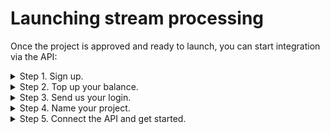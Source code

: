 # Launching stream processing

Once the project is approved and ready to launch, you can start integration via the API:

<details><summary>Step 1. Sign up.</summary>


1. Go to the [sign-up page](https://passport.toloka.ai/auth/list?origin=toloka_requesters&retpath=https%3A%2F%2Fplatform.toloka.ai%2Fsignup%2Frequester%3FauthRole%3Drequester) and create an account:

<details><summary>Using your Google account</summary>


1. In the registration window, click **Google**.

  <img src={require('./assets/login_google1.png').default} alt="Select Google" width="127"/>

2. Select a username and confirm account creation.

  <img src={require('./assets/login_google2.png').default} alt="Confirm account creation in Toloka" width="126"/>

</details>

<details><summary>Using your email</summary>

1. In the registration window, enter your email and click **Log in**.

  <img src={require('./assets/login_email1.png').default} alt="Enter email address" width="124"/>

2. You'll receive a confirmation code in your email. Enter it in the window that opens.

  <img src={require('./assets/login_email2.png').default} alt="Enter confirmation code" width="126"/>

</details>

3. Complete registration by filling out your personal information.

  <img src={require('./assets/info-about-yourself.png').default} alt="Fill out personal information" width="417"/>

</details>

<details><summary>Step 2. Top up your balance.</summary>

1. Top up your balance.

   1. Go to the **Profile** tab.

      <img src={require('./assets/profile.png').default} alt="Go to your profile" width="630"/>

   2. If you have a promo code:

	   1. Click **Enter promo code**.

         <img src={require('./assets/enter-promo-code.png').default} alt="Click to enter promo code" width="307"/>

	   1. In the window that opens, enter the promo code and click **Activate**. Once it's activated, your balance will be topped up.

:::info

To continue using the service, you'll need to link your account to a billing system. To learn more about linking your account, check this [page](https://toloka.ai/ru/docs/guide/concepts/budget.html).

:::

</details>

<details><summary>Step 3. Send us your login.</summary>

   Send your consultant the login that you registered with, and we'll link your ready-to-go solution to it. You can find your login in your [profile](https://platform.toloka.ai/requester/profile).

</details>

<details><summary>Step 4. Name your project.</summary>

  1. We'll send you a link in response to your login information – follow it.

  2. Create a project:

      1. In the **Project setup** section, enter the name of your app and click **Go to instructions setup**.

         <img src={require('./assets/project-name.png').default} alt="Enter name" width="631"/>

      2. You don't need to enter anything in the **Instructions setup** section. Go straight to the next section by clicking **Go to Final check**.

            <img src={require('./assets/go-final-check.png').default} alt="Go to final check" width="630"/>

      3. In the **Final check** section, click **Create project**.

         <img src={require('./assets/final-check.png').default} alt="Create a project" width="633"/>

  3. You'll see your project data appear on the screen. Copy the project ID and send it to your consultant.

        <img src={require('./assets/project-id.png').default} alt="Copy project ID" width="629"/>

  4. Wait for the project to activate. You can see the status info on the page you copied the ID from.

     <img src={require('./assets/project-activated.png').default} alt="Project activated" width="634"/>

</details>

<details><summary>Step 5. Connect the API and get started.</summary>

   1. Get an authorization token: on the **Integrations** tab in your [profile](https://platform.toloka.ai/requester/profile), click **Get OAuth token**.

      <img src={require('./assets/get-oauth-token.png').default} alt="Get a token" width="626"/>

   2. You are now ready to exchange data via the API — send your project data and receive moderation results:

      - Use stream data processing (not batch processing). To learn more, see [Help](https://toloka.ai/docs/toloka-apps/api/concepts/streaming-items.html).

      - You'll need the project ID that you got in the previous step. In Help, the project ID corresponds to the `{app_project_id}` variable.

      :::info

      To learn more about the API, check the following pages:
      - [Getting project information](https://toloka.ai/docs/toloka-apps/api/ref/app-project/app-projects_app_project_id_get.html)
      - [Getting labeling item information](https://toloka.ai/docs/toloka-apps/api/ref/item/app-projects_app_project_id_items_item_id_get.html)
      - [Getting a list of all project items](https://toloka.ai/docs/toloka-apps/api/ref/item/app-projects_app_project_id_items_get.html)

      :::

</details>

